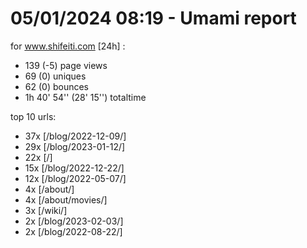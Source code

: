 # 05/01/2024 08:19 - Umami report
for www.shifeiti.com [24h] :

 - 139 (-5) page views
 - 69 (0) uniques
 - 62 (0) bounces
 - 1h 40' 54'' (28' 15'') totaltime


top 10 urls:
 - 37x [/blog/2022-12-09/]
 - 29x [/blog/2023-01-12/]
 - 22x [/]
 - 15x [/blog/2022-12-22/]
 - 12x [/blog/2022-05-07/]
 - 4x [/about/]
 - 4x [/about/movies/]
 - 3x [/wiki/]
 - 2x [/blog/2023-02-03/]
 - 2x [/blog/2022-08-22/]


